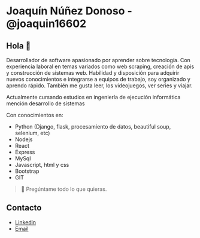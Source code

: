# Joaquín Núñez Donoso - @joaquin16602

## Hola 👋

Desarrollador de software apasionado por aprender sobre tecnología. Con experiencia laboral en temas variados como web scraping, creación de apis y construcción de sistemas web.
Habilidad y disposición para adquirir nuevos conocimientos e integrarse a equipos de trabajo, soy organizado y aprendo rápido.
También me gusta leer, los videojuegos, ver series y viajar.

Actualmente cursando estudios en ingeniería de ejecución informática mención desarrollo de sistemas

Con conocimientos en:
- Python (Django, flask, procesamiento de datos, beautiful soup, selenium, etc)
- Nodejs
- React
- Express
- MySql
- Javascript, html y css
- Bootstrap
- GIT

> 💭 Pregúntame todo lo que quieras.

## Contacto

- [Linkedin](https://www.linkedin.com/in/joaquin16602/)
- [Email](joaquin16602@gmail.com)


<!--
**joaquin16602/joaquin16602** is a ✨ _special_ ✨ repository because its `README.md` (this file) appears on your GitHub profile.

Here are some ideas to get you started:

- 🔭 I’m currently working on ...
- 🌱 I’m currently learning ...
- 👯 I’m looking to collaborate on ...
- 🤔 I’m looking for help with ...
- 💬 Ask me about ...
- 📫 How to reach me: ...
- 😄 Pronouns: ...
- ⚡ Fun fact: ...
-->
